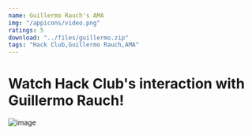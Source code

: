 ```yaml
---
name: Guillermo Rauch's AMA
img: "/appicons/video.png"
ratings: 5
download: "../files/guillermo.zip"
tags: "Hack Club,Guillermo Rauch,AMA"
---
```


# Watch Hack Club's interaction with Guillermo Rauch!

<img src="../../screenshots/Guillermo/ss1.webp" alt="image" >
